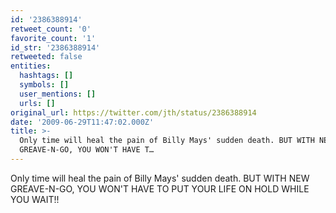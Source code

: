 ```yaml
---
id: '2386388914'
retweet_count: '0'
favorite_count: '1'
id_str: '2386388914'
retweeted: false
entities:
  hashtags: []
  symbols: []
  user_mentions: []
  urls: []
original_url: https://twitter.com/jth/status/2386388914
date: '2009-06-29T11:47:02.000Z'
title: >-
  Only time will heal the pain of Billy Mays' sudden death. BUT WITH NEW
  GREAVE-N-GO, YOU WON'T HAVE T…
---
```


Only time will heal the pain of Billy Mays' sudden death. BUT WITH NEW GREAVE-N-GO, YOU WON'T HAVE TO PUT YOUR LIFE ON HOLD WHILE YOU WAIT!!